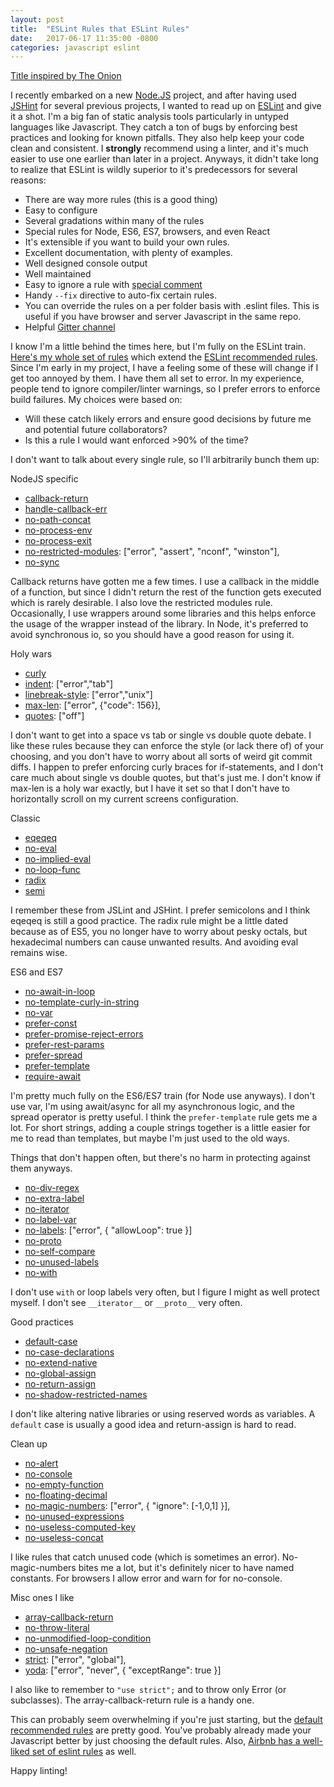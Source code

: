 ```yaml
---
layout: post
title:  "ESLint Rules that ESLint Rules"
date:   2017-06-17 11:35:00 -0800
categories: javascript eslint
---
```


[Title inspired by The Onion](http://www.theonion.com/article/supreme-court-rules-supreme-court-rules-998)

I recently embarked on a new [Node.JS](https://nodejs.org) project, and after having used [JSHint](http://jshint.com/) for several previous projects, I wanted to read up on [ESLint](http://eslint.org/) and give it a shot. I'm a big fan of static analysis tools particularly in untyped languages like Javascript. They catch a ton of bugs by enforcing best practices and looking for known pitfalls. They also help keep your code clean and consistent. I **strongly** recommend using a linter, and it's much easier to use one earlier than later in a project. Anyways, it didn't take long to realize that ESLint is wildly superior to it's predecessors for several reasons:

 * There are way more rules (this is a good thing)
 * Easy to configure
 * Several gradations within many of the rules
 * Special rules for Node, ES6, ES7, browsers, and even React
 * It's extensible if you want to build your own rules.
 * Excellent documentation, with plenty of examples.
 * Well designed console output
 * Well maintained
 * Easy to ignore a rule with [special comment](http://eslint.org/docs/user-guide/command-line-interface#--no-inline-config)
 * Handy `--fix` directive to auto-fix certain rules.
 * You can override the rules on a per folder basis with .eslint files. This is useful if you have browser and server Javascript in the same repo.
 * Helpful [Gitter channel](https://gitter.im/eslint/eslint)

I know I'm a little behind the times here, but I'm fully on the ESLint train. [Here's my whole set of rules](https://github.com/newtang/eslint) which extend the [ESLint recommended rules](http://eslint.org/docs/rules/). Since I'm early in my project, I have a feeling some of these will change if I get too annoyed by them. I have them all set to error. In my experience, people tend to ignore compiler/linter warnings, so I prefer errors to enforce build failures. My choices were based on: 
 * Will these catch likely errors and ensure good decisions by future me and potential future collaborators?
 * Is this a rule I would want enforced >90% of the time?

I don't want to talk about every single rule, so I'll arbitrarily bunch them up:

NodeJS specific
 * [callback-return](http://eslint.org/docs/rules/callback-return)
 * [handle-callback-err](http://eslint.org/docs/rules/handle-callback-err)
 * [no-path-concat](http://eslint.org/docs/rules/no-path-concat)
 * [no-process-env](http://eslint.org/docs/rules/no-process-env)
 * [no-process-exit](http://eslint.org/docs/rules/no-process-exit)
 * [no-restricted-modules](http://eslint.org/docs/rules/no-restricted-modules): ["error", "assert", "nconf", "winston"],
 * [no-sync](http://eslint.org/docs/rules/no-sync)

Callback returns have gotten me a few times. I use a callback in the middle of a function, but since I didn't return the rest of the function gets executed which is rarely desirable. I also love the restricted modules rule. Occasionally, I use wrappers around some libraries and this helps enforce the usage of the wrapper instead of the library. In Node, it's preferred to avoid synchronous io, so you should have a good reason for using it.

Holy wars
 * [curly](http://eslint.org/docs/rules/curly)
 * [indent](http://eslint.org/docs/rules/indent): ["error","tab"]
 * [linebreak-style](http://eslint.org/docs/rules/linebreak-style): ["error","unix"]
 * [max-len](http://eslint.org/docs/rules/max-len): ["error", {"code": 156}],
 * [quotes](http://eslint.org/docs/rules/quotes): ["off"]

I don't want to get into a space vs tab or single vs double quote debate. I like these rules because they can enforce the style (or lack there of) of your choosing, and you don't have to worry about all sorts of weird git commit diffs. I happen to prefer enforcing curly braces for if-statements, and I don't care much about single vs double quotes, but that's just me. I don't know if max-len is a holy war exactly, but I have it set so that I don't have to horizontally scroll on my current screens configuration.

Classic
 * [eqeqeq](http://eslint.org/docs/rules/eqeqeq)  
 * [no-eval](http://eslint.org/docs/rules/no-eval)
 * [no-implied-eval](http://eslint.org/docs/rules/no-implied-eval)
 * [no-loop-func](http://eslint.org/docs/rules/no-loop-func)
 * [radix](http://eslint.org/docs/rules/radix)
 * [semi](http://eslint.org/docs/rules/semi)

I remember these from JSLint and JSHint. I prefer semicolons and I think eqeqeq is still a good practice. The radix rule might be a little dated because as of ES5, you no longer have to worry about pesky octals, but hexadecimal numbers can cause unwanted results. And avoiding eval remains wise.

ES6 and ES7
 * [no-await-in-loop](http://eslint.org/docs/rules/no-await-in-loop)
 * [no-template-curly-in-string](http://eslint.org/docs/rules/no-template-curly-in-string)
 * [no-var](http://eslint.org/docs/rules/no-var)
 * [prefer-const](http://eslint.org/docs/rules/prefer-const)
 * [prefer-promise-reject-errors](http://eslint.org/docs/rules/prefer-promise-reject-errors)
 * [prefer-rest-params](http://eslint.org/docs/rules/prefer-rest-params)
 * [prefer-spread](http://eslint.org/docs/rules/prefer-spread)
 * [prefer-template](http://eslint.org/docs/rules/prefer-template)
 * [require-await](http://eslint.org/docs/rules/require-await)

I'm pretty much fully on the ES6/ES7 train (for Node use anyways). I don't use var, I'm using await/async for all my asynchronous logic, and the spread operator is pretty useful. I think the `prefer-template` rule gets me a lot. For short strings, adding a couple strings together is a little easier for me to read than templates, but maybe I'm just used to the old ways.


Things that don't happen often, but there's no harm in protecting against them anyways.
 * [no-div-regex](http://eslint.org/docs/rules/no-div-regex)
 * [no-extra-label](http://eslint.org/docs/rules/no-extra-label)
 * [no-iterator](http://eslint.org/docs/rules/no-iterator)
 * [no-label-var](http://eslint.org/docs/rules/no-label-var)
 * [no-labels](http://eslint.org/docs/rules/no-labels): ["error", { "allowLoop": true }]
 * [no-proto](http://eslint.org/docs/rules/no-proto)
 * [no-self-compare](http://eslint.org/docs/rules/no-self-compare)
 * [no-unused-labels](http://eslint.org/docs/rules/no-unused-labels)
 * [no-with](http://eslint.org/docs/rules/no-with)

I don't use `with` or loop labels very often, but I figure I might as well protect myself. I don't see `__iterator__` or `__proto__` very often.

Good practices
 * [default-case](http://eslint.org/docs/rules/default-case)
 * [no-case-declarations](http://eslint.org/docs/rules/no-case-declarations)
 * [no-extend-native](http://eslint.org/docs/rules/no-extend-native)
 * [no-global-assign](http://eslint.org/docs/rules/no-global-assign)
 * [no-return-assign](http://eslint.org/docs/rules/no-return-assign)
 * [no-shadow-restricted-names](http://eslint.org/docs/rules/no-shadow-restricted-names)

I don't like altering native libraries or using reserved words as variables. A `default` case is usually a good idea and return-assign is hard to read.


Clean up
 * [no-alert](http://eslint.org/docs/rules/no-alert)
 * [no-console](http://eslint.org/docs/rules/no-console)
 * [no-empty-function](http://eslint.org/docs/rules/no-empty-function)
 * [no-floating-decimal](http://eslint.org/docs/rules/no-floating-decimal)
 * [no-magic-numbers](http://eslint.org/docs/rules/no-magic-numbers): ["error", { "ignore": [-1,0,1] }],
 * [no-unused-expressions](http://eslint.org/docs/rules/no-unused-expressions)
 * [no-useless-computed-key](http://eslint.org/docs/rules/no-useless-computed-key)
 * [no-useless-concat](http://eslint.org/docs/rules/no-useless-concat)

I like rules that catch unused code (which is sometimes an error). No-magic-numbers bites me a lot, but it's definitely nicer to have named constants. For browsers I allow error and warn for for no-console.


Misc ones I like
 * [array-callback-return](http://eslint.org/docs/rules/array-callback-return)
 * [no-throw-literal](http://eslint.org/docs/rules/no-throw-literal)
 * [no-unmodified-loop-condition](http://eslint.org/docs/rules/no-unmodified-loop-condition)
 * [no-unsafe-negation](http://eslint.org/docs/rules/no-unsafe-negation)
 * [strict](http://eslint.org/docs/rules/strict): ["error", "global"],
 * [yoda](http://eslint.org/docs/rules/yoda): ["error", "never", { "exceptRange": true }]

I also like to remember to `"use strict";` and to throw only Error (or subclasses). The array-callback-return rule is a handy one.


This can probably seem overwhelming if you're just starting, but the [default recommended rules](http://eslint.org/docs/rules/) are pretty good. You've probably already made your Javascript better by just choosing the default rules.  Also, [Airbnb has a well-liked set of eslint rules](https://www.npmjs.com/package/eslint-config-airbnb) as well.

Happy linting!

